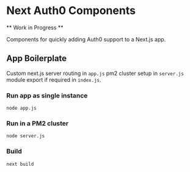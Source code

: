 # Next Auth0 Components

** Work in Progress **

Components for quickly adding Auth0 support to a Next.js app.

## App Boilerplate

Custom next.js server routing in `app.js` pm2 cluster setup in `server.js` module export if required in `index.js`.

### Run app as single instance
`node app.js`

### Run in a PM2 cluster
`node server.js`

### Build
`next build`